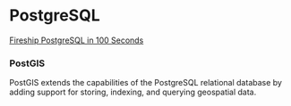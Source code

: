# PostgreSQL

[Fireship PostgreSQL in 100 Seconds](https://www.youtube.com/watch?v=n2Fluyr3lbc)


### PostGIS

PostGIS extends the capabilities of the PostgreSQL relational database by adding support for storing, indexing, and querying geospatial data.